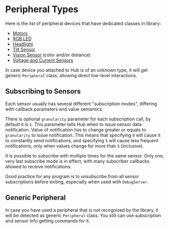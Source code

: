 # Peripheral Types

Here is the list of peripheral devices that have dedicated classes in library:

- [Motors](Motor.md)
- [RGB LED](LED.md)
- [Headlight](Headlight.md)
- [Tilt Sensor](TiltSensor.md)
- [Vision Sensor](VisionSensor.md) (color and/or distance)
- [Voltage and Current Sensors](VoltageCurrent.md)

In case device you attached to Hub is of an unknown type, it will get generic `Peripheral` class, allowing direct low-level interactions.

## Subscribing to Sensors
Each sensor usually has several different "subscription modes", differing with callback parameters and value semantics. 

There is optional `granularity` parameter for each subscription call, by default it is `1`. This parameter tells Hub when to issue sensor data notification. Value of notification has to change greater or equals to `granularity` to issue notification. This means that specifying `0` will cause it to constantly send notifications, and specifying `5` will cause less frequent notifications, only when values change for more than `5` (inclusive).

It is possible to subscribe with multiple times for the same sensor. Only one, very last subscribe mode is in effect, with many subscriber callbacks allowed to receive notifications. 

Good practice for any program is to unsubscribe from all sensor subscriptions before exiting, especially when used with `DebugServer`.

## Generic Peripheral

In case you have used a peripheral that is not recognized by the library, it will be detected as generic `Peripheral` class. You still can use subscription and sensor info getting commands for it.  